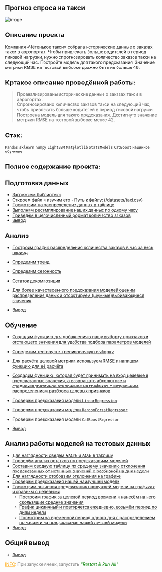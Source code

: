 ## Прогноз спроса на такси
![image](https://user-images.githubusercontent.com/76148212/122681168-c3636680-d1fb-11eb-8257-93c4ebe1f7ae.png)


## Описание проекта
Компания «Чётенькое такси» собрала исторические данные о заказах такси в аэропортах. Чтобы привлекать больше водителей в период пиковой нагрузки, нужно спрогнозировать количество заказов такси на следующий час. Постройте модель для такого предсказания.
Значение метрики RMSE на тестовой выборке должно быть не больше 48.

## Кртакое описание проведённой работы:
> Проанализированы исторические данные о заказах такси в аэропортах.  
Спрогнозировано количество заказов такси на следующий час, чтобы привлекать больше водителей в период пиковой нагрузки
Построена модель для такого предсказания.
Достигнуто значение метрики RMSE на тестовой выборке менее 42.

## Стэк:
`Pandas`
`sklearn`
`numpy`
`LightGBM`
`Matplotlib`
`StatsModels`
`CatBoost`
`машинное обучение`

## Полное содержание проекта:
## Подготовка данных
   * <a href='#step_1'> Загружаем библиотеки </a>
   * <a href='#step_1.1'> Откроем файл и изучим его </a>
          - Путь к файлу: (/datasets/taxi.csv)
   * <a href='#step_1.2'>Посмотрим на распределение данных в таблице</a>
   * <a href='#step_1.3'>Выполним ресемплирование наших данных по одному часу</a>
   * <a href='#step_1.4'>Приведём в целочисленный формат количество заказов</a>
   * <a href='#step_1.end'> Вывод </a>

## Анализ
   * <a href='#step_2'> Построим график распределения количества заказов в час за весь период </a>
   * <a href='#step_2.1'> Определим тренд </a>
   * <a href='#step_2.2'> Определим сезонность</a>
   * <a href='#step_2.3'>Остаток декомпозиции</a>
   * <a href='#step_2.4'> Для более качествоенного предсказания моделей оценим распределение даных и отсортируем (шумные)выбивающиеся значения </a>
  
   * <a href='#step_2.end'> Вывод </a>   
      
## Обучение
   * <a href='#step_3'> Создадим функцию для добавления в нашу выборку признаков и отстающего значения для удобства подбора параметров моделей </a>
   * <a href='#step_3.1'>  Определим тестовую и тренировочную выборку </a>
   
   
   * <a href='#step_3.2'>Для расчёта целевой метрики используем RMSE и напишем функцию для её расчёта</a>
   * <a href='#step_3.3'> Создадим функцию, которая будет принимать на вход целевые и предсказанные значения, а возвращать абсолютное и среднеквадратичное отклонение на графиках с визуальным распределением разброса целевых признаков  </a>
  
   * <a href='#step_3.4'> Проверим предсказания модели `LinearRegression` </a>
   * <a href='#step_3.5'> Проверим предсказания модели `RandomForestRegressor`</a>
   * <a href='#step_3.6'> Проверим предсказания модели `CatBoostRegressor` </a>

   * <a href='#step_3.end'> Вывод </a> 
   
## Анализ работы моделей на тестовых данных   
   * <a href='#step_4'>Для наглядности сведём $RMSE$ и $MAE$ в таблицу</a>
   * <a href='#step_4.1'>Проведём анализ остатков по предсказаниям моделей</a>
   * <a href='#step_4.2'>Составим сводную таблицу по среднему значению отклонения предсказанных от истинных значений с разбивкой на дни недели</a>
   * <a href='#step_4.3'>Для наглядности отобразим отклонения на графике</a>
   * <a href='#step_4.4'>Проверим предсказания нашей наилучшей модели</a>
   * <a href='#step_4.5'>Посмотрим значения предсказания наилучшей модели на графиках и сравним с целевыми</a>
       * <a href='#step_4.6'>Построим график за целевой период времени и нанесём на него скользящие средние значения</a>
       * <a href='#step_4.7'>График цикличный и повторяется ежедневно, возьмём период по дням недели</a>
       * <a href='#step_4.8'>Посмотрим на  временной период одного дня с распределением по часам и на предсказания нашей лучшей модели</a>
   * <a href='#step_4.end'> Вывод </a>
   

## Общий вывод
   * <a href='#step_5.end'> Вывод </a>

<font color='orange'><u>INFO</u>:<font color='gray'> При запуске ячеек, запустить <font color='green'><i>"Restart & Run All"



